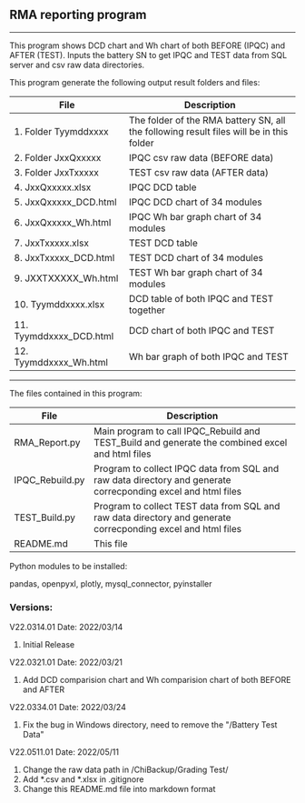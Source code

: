 ## RMA reporting program
***
This program shows DCD chart and Wh chart of both BEFORE (IPQC) and AFTER (TEST). Inputs the battery SN to get IPQC and TEST data from SQL server and csv raw data directories.

This program generate the following output result folders and files:

|File                    |Description                                                                            |
|------------------------|---------------------------------------------------------------------------------------|
|1. Folder Tyymddxxxx    |The folder of the RMA battery SN, all the following result files will be in this folder|
|2. Folder JxxQxxxxx     |IPQC csv raw data (BEFORE data)                                                        |
|3. Folder JxxTxxxxx     |TEST csv raw data (AFTER data)                                                         |
|4. JxxQxxxxx.xlsx       |IPQC DCD table                                                                         |
|5. JxxQxxxxx_DCD.html   |IPQC DCD chart of 34 modules                                                           |
|6. JxxQxxxxx_Wh.html    |IPQC Wh bar graph chart of 34 modules                                                  |
|7. JxxTxxxxx.xlsx       |TEST DCD table                                                                         |
|8. JxxTxxxxx_DCD.html   |TEST DCD chart of 34 modules                                                           |
|9. JXXTXXXXX_Wh.html    |TEST Wh bar graph chart of 34 modules                                                  |
|10. Tyymddxxxx.xlsx     |DCD table of both IPQC and TEST together                                               |
|11. Tyymddxxxx_DCD.html |DCD chart of both IPQC and TEST                                                        |
|12. Tyymddxxxx_Wh.html  |Wh bar graph of both IPQC and TEST                                                     |

***

The files contained in this program:

|File           |Description                                                                                                  |
|---------------|-------------------------------------------------------------------------------------------------------------|     
|RMA_Report.py  |Main program to call IPQC_Rebuild and TEST_Build and generate the combined excel and html files              |
|IPQC_Rebuild.py|Program to collect IPQC data from SQL and raw data directory and generate correcponding excel and html files |
|TEST_Build.py  |Program to collect TEST data from SQL and raw data directory and generate correcponding excel and html files |
|README.md      |This file                                                                                                    |

Python modules to be installed:

pandas, openpyxl, plotly, mysql_connector, pyinstaller

### Versions:

V22.0314.01 Date: 2022/03/14

 1. Initial Release

V22.0321.01 Date: 2022/03/21

 1. Add DCD comparision chart and Wh comparision chart of both BEFORE and AFTER

V22.0334.01 Date: 2022/03/24

 1. Fix the bug in Windows directory, need to remove the "/Battery Test Data"

V22.0511.01 Date: 2022/05/11

 1. Change the raw data path in /ChiBackup/Grading Test/
 2. Add *.csv and *.xlsx in .gitignore
 3. Change this README.md file into markdown format